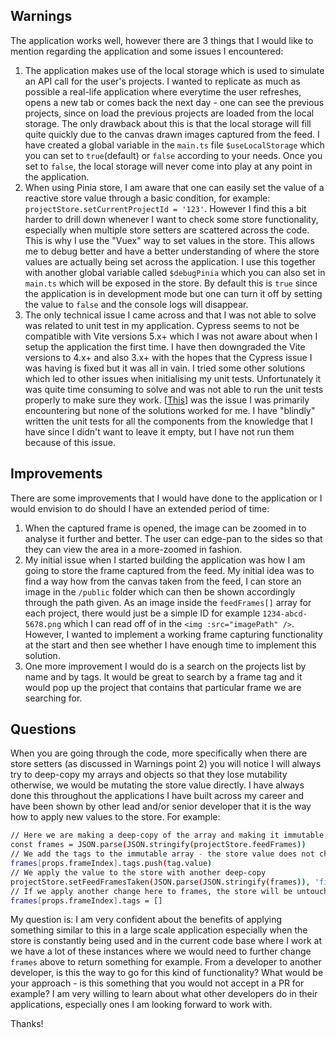 ## Warnings

The application works well, however there are 3 things that I would like to mention regarding the application and some issues I encountered:

1.  The application makes use of the local storage which is used to simulate an API call for the user's projects. I wanted to replicate as much as possible a real-life application where everytime the user refreshes, opens a new tab or comes back the next day - one can see the previous projects, since on load the previous projects are loaded from the local storage. The only drawback about this is that the local storage will fill quite quickly due to the canvas drawn images captured from the feed. I have created a global variable in the `main.ts` file `$useLocalStorage` which you can set to `true`(default) or `false` according to your needs. Once you set to `false`, the local storage will never come into play at any point in the application.
2.  When using Pinia store, I am aware that one can easily set the value of a reactive store value through a basic condition, for example: `projectStore.setCurrentProjectId = '123'`. However I find this a bit harder to drill down whenever I want to check some store functionality, especially when multiple store setters are scattered across the code. This is why I use the "Vuex" way to set values in the store. This allows me to debug better and have a better understanding of where the store values are actually being set across the application. I use this together with another global variable called `$debugPinia` which you can also set in `main.ts` which will be exposed in the store. By default this is `true` since the application is in development mode but one can turn it off by setting the value to `false` and the console logs will disappear.
3.  The only technical issue I came across and that I was not able to solve was related to unit test in my application. Cypress seems to not be compatible with Vite versions 5.x+ which I was not aware about when I setup the application the first time. I have then downgraded the Vite versions to 4.x+ and also 3.x+ with the hopes that the Cypress issue I was having is fixed but it was all in vain. I tried some other solutions which led to other issues when initialising my unit tests. Unfortunately it was quite time consuming to solve and was not able to run the unit tests properly to make sure they work. [[This](https://github.com/cypress-io/cypress/issues/25913)] was the issue I was primarily encountering but none of the solutions worked for me. I have "blindly" written the unit tests for all the components from the knowledge that I have since I didn't want to leave it empty, but I have not run them because of this issue.

## Improvements

There are some improvements that I would have done to the application or I would envision to do should I have an extended period of time:

1.  When the captured frame is opened, the image can be zoomed in to analyse it further and better. The user can edge-pan to the sides so that they can view the area in a more-zoomed in fashion.
2.  My initial issue when I started building the application was how I am going to store the frame captured from the feed. My initial idea was to find a way how from the canvas taken from the feed, I can store an image in the `/public` folder which can then be shown accordingly through the path given. As an image inside the `feedFrames[]` array for each project, there would just be a simple ID for example `1234-abcd-5678.png` which I can read off of in the `<img :src="imagePath" />`. However, I wanted to implement a working frame capturing functionality at the start and then see whether I have enough time to implement this solution.
3.  One more improvement I would do is a search on the projects list by name and by tags. It would be great to search by a frame tag and it would pop up the project that contains that particular frame we are searching for.

## Questions

When you are going through the code, more specifically when there are store setters (as discussed in Warnings point 2) you will notice I will always try to deep-copy my arrays and objects so that they lose mutability otherwise, we would be mutating the store value directly. I have always done this throughout the applications I have built across my career and have been shown by other lead and/or senior developer that it is the way how to apply new values to the store. For example:

```sh
// Here we are making a deep-copy of the array and making it immutable
const frames = JSON.parse(JSON.stringify(projectStore.feedFrames))
// We add the tags to the immutable array - the store value does not change here
frames[props.frameIndex].tags.push(tag.value)
// We apply the value to the store with another deep-copy
projectStore.setFeedFramesTaken(JSON.parse(JSON.stringify(frames)), 'file -> components/frame/frame_tags.vue; method -> saveTag()')
// If we apply another change here to frames, the store will be untouched because frames and the store value are not related
frames[props.frameIndex].tags = []
```

My question is: I am very confident about the benefits of applying something similar to this in a large scale application especially when the store is constantly being used and in the current code base where I work at we have a lot of these instances where we would need to further change `frames` above to return something for example. From a developer to another developer, is this the way to go for this kind of functionality? What would be your approach - is this something that you would not accept in a PR for example? I am very willing to learn about what other developers do in their applications, especially ones I am looking forward to work with.

Thanks!
